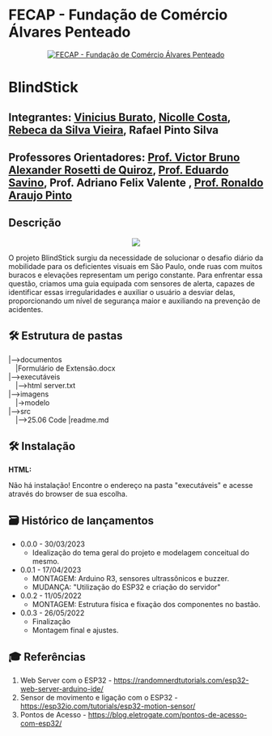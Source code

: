 # FECAP - Fundação de Comércio Álvares Penteado

<p align="center">
<a href= "https://www.fecap.br/"><img src="https://encrypted-tbn0.gstatic.com/images?q=tbn:ANd9GcRhZPrRa89Kma0ZZogxm0pi-tCn_TLKeHGVxywp-LXAFGR3B1DPouAJYHgKZGV0XTEf4AE&usqp=CAU" alt="FECAP - Fundação de Comércio Álvares Penteado" border="0"></a>
</p>

# BlindStick

## Integrantes: <a href="https://www.linkedin.com/in/viniciusburato/">Vinicius Burato</a>, <a href="https://www.linkedin.com/in/nicolle-costa-a85100211/">Nicolle Costa</a>, <a href="https://www.linkedin.com/in/rebeca-da-silva-vieira-850a83242/">Rebeca da Silva Vieira</a>, Rafael Pinto Silva</a>

## Professores Orientadores: <a href="https://www.linkedin.com/in/victorbarq/"> Prof. Victor Bruno Alexander Rosetti de Quiroz</a>, <a href="https://www.linkedin.com/in/eduardo-savino-gomes-77833a10/"> Prof. Eduardo Savino</a>, Prof. Adriano Felix Valente </a>, <a href="https://www.linkedin.com/in/ronaldo-araujo-pinto-3542811a/">Prof. Ronaldo Araujo Pinto </a>

## Descrição

<p align="center">
<img src="BlindStick.Logo.png">
</p>


O projeto BlindStick surgiu da necessidade de solucionar o desafio diário da mobilidade para os deficientes visuais em São Paulo, onde ruas com muitos buracos e elevações representam um perigo constante. Para enfrentar essa questão, criamos uma guia equipada com sensores de alerta, capazes de identificar essas irregularidades e auxiliar o usuário a desviar delas, proporcionando um nível de segurança maior e auxiliando na prevenção de acidentes.

## 🛠 Estrutura de pastas

|-->documentos<br>
  &emsp;|Formulário de Extensão.docx<br>
|-->executáveis<br>
  &emsp;|-->html server.txt<br>
|-->imagens<br>
&emsp;|->modelo<br>
|-->src<br>
  &emsp;|-->25.06 Code
|readme.md<br>

## 🛠 Instalação

<b>HTML:</b>

Não há instalação!
Encontre o endereço na pasta "executáveis" e acesse através do browser de sua escolha.

## 🗃 Histórico de lançamentos

 * 0.0.0 - 30/03/2023
    * Idealização do tema geral do projeto e modelagem conceitual do mesmo.
 * 0.0.1 - 17/04/2023   
    * MONTAGEM: Arduino R3, sensores ultrassônicos e buzzer.
    * MUDANÇA: "Utilização do ESP32 e criação do servidor"
 * 0.0.2 - 11/05/2022
    * MONTAGEM: Estrutura física e fixação dos componentes no bastão.
 * 0.0.3 - 26/05/2022
    * Finalização
    * Montagem final e ajustes.


## 🎓 Referências

1. Web Server com o ESP32 - <https://randomnerdtutorials.com/esp32-web-server-arduino-ide/>
2. Sensor de movimento e ligação com o ESP32 - <https://esp32io.com/tutorials/esp32-motion-sensor/>
3. Pontos de Acesso - <https://blog.eletrogate.com/pontos-de-acesso-com-esp32/>
